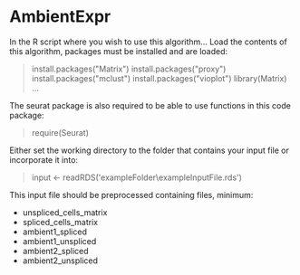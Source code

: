 # AmbientExpr

In the R script where you wish to use this algorithm...
Load the contents of this algorithm, packages must be installed and are loaded:

  > install.packages("Matrix")
  > install.packages("proxy")
  > install.packages("mclust")
  > install.packages("vioplot")
  > library(Matrix) ...

The seurat package is also required to be able to use functions in this code package:

  > require(Seurat)

Either set the working directory to the folder that contains your input file or incorporate it into:

  > input <- readRDS('exampleFolder\\exampleInputFile.rds')

This input file should be preprocessed containing files, minimum:
* unspliced_cells_matrix
* spliced_cells_matrix
* ambient1_spliced
* ambient1_unspliced
* ambient2_spliced
* ambient2_unspliced

